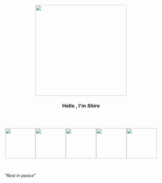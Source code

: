 <div id="header" align="center">
  
  <img align='center' src='https://github.com/mayankchaudhary26/Cool-Readme-ideas/blob/master/data/octocat/minion.png' width='300"'>
  
</div>
<h3 align="center"> Hello , I'm <b><i>Shiro</i></b> </h3>
<br><br>

<p></p>
<p align="center">
  <img src="https://media3.giphy.com/media/ln7z2eWriiQAllfVcn/200w.webp" width="100"><img src="https://i.giphy.com/media/eNAsjO55tPbgaor7ma/200w.webp" width="100"><img src="https://media3.giphy.com/media/kdFc8fubgS31b8DsVu/giphy.webp" width="100"><img src="https://i.giphy.com/media/KzJkzjggfGN5Py6nkT/200.webp" width="100"><img src="https://i.giphy.com/media/IdyAQJVN2kVPNUrojM/200.webp" width="100">
</p>
<br><br>
<i>"Rest in peace"</i>
<br><br>
<!--img src="https://github.com/mayankchaudhary26/mayankchaudhary26/blob/output/github-contribution-grid-snake.gif" width="100%"/--->
